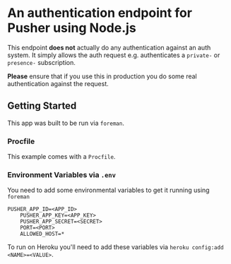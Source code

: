 # An authentication endpoint for Pusher using Node.js

This endpoint **does not** actually do any authentication against an auth system. It simply allows the auth request e.g. authenticates a `private-` or `presence-` subscription.

**Please** ensure that if you use this in production you do some real authentication against the request.

## Getting Started

This app was built to be run via `foreman`.

### Procfile

This example comes with a `Procfile`.

### Environment Variables via `.env`

You need to add some environmental variables to get it running using `foreman`

    PUSHER_APP_ID=<APP_ID>
		PUSHER_APP_KEY=<APP_KEY>
		PUSHER_APP_SECRET=<SECRET>
		PORT=<PORT>
		ALLOWED_HOST=*

To run on Heroku you'll need to add these variables via `heroku config:add <NAME>=<VALUE>`.